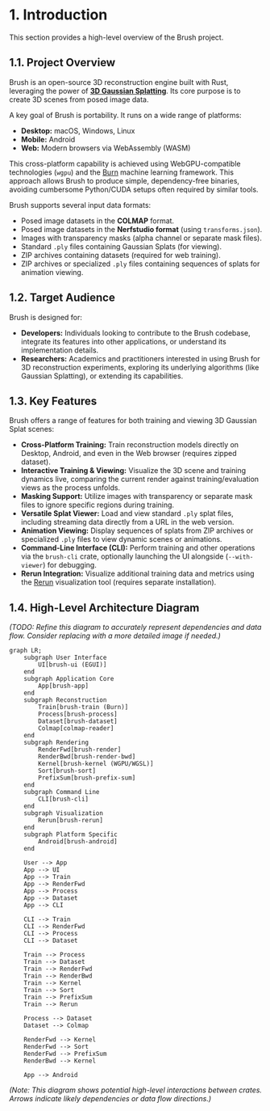 # 1. Introduction

This section provides a high-level overview of the Brush project.

## 1.1. Project Overview

Brush is an open-source 3D reconstruction engine built with Rust, leveraging the power of **[3D Gaussian Splatting](https://repo-sam.inria.fr/fungraph/3d-gaussian-splatting/)**. Its core purpose is to create 3D scenes from posed image data.

A key goal of Brush is portability. It runs on a wide range of platforms:

*   **Desktop:** macOS, Windows, Linux
*   **Mobile:** Android
*   **Web:** Modern browsers via WebAssembly (WASM)

This cross-platform capability is achieved using WebGPU-compatible technologies (`wgpu`) and the [Burn](https://github.com/tracel-ai/burn) machine learning framework. This approach allows Brush to produce simple, dependency-free binaries, avoiding cumbersome Python/CUDA setups often required by similar tools.

Brush supports several input data formats:

*   Posed image datasets in the **COLMAP** format.
*   Posed image datasets in the **Nerfstudio format** (using `transforms.json`).
*   Images with transparency masks (alpha channel or separate mask files).
*   Standard `.ply` files containing Gaussian Splats (for viewing).
*   ZIP archives containing datasets (required for web training).
*   ZIP archives or specialized `.ply` files containing sequences of splats for animation viewing.

## 1.2. Target Audience

Brush is designed for:

*   **Developers:** Individuals looking to contribute to the Brush codebase, integrate its features into other applications, or understand its implementation details.
*   **Researchers:** Academics and practitioners interested in using Brush for 3D reconstruction experiments, exploring its underlying algorithms (like Gaussian Splatting), or extending its capabilities.

## 1.3. Key Features

Brush offers a range of features for both training and viewing 3D Gaussian Splat scenes:

*   **Cross-Platform Training:** Train reconstruction models directly on Desktop, Android, and even in the Web browser (requires zipped dataset).
*   **Interactive Training & Viewing:** Visualize the 3D scene and training dynamics live, comparing the current render against training/evaluation views as the process unfolds.
*   **Masking Support:** Utilize images with transparency or separate mask files to ignore specific regions during training.
*   **Versatile Splat Viewer:** Load and view standard `.ply` splat files, including streaming data directly from a URL in the web version.
*   **Animation Viewing:** Display sequences of splats from ZIP archives or specialized `.ply` files to view dynamic scenes or animations.
*   **Command-Line Interface (CLI):** Perform training and other operations via the `brush-cli` crate, optionally launching the UI alongside (`--with-viewer`) for debugging.
*   **Rerun Integration:** Visualize additional training data and metrics using the [Rerun](https://rerun.io/) visualization tool (requires separate installation).

## 1.4. High-Level Architecture Diagram

*(TODO: Refine this diagram to accurately represent dependencies and data flow. Consider replacing with a more detailed image if needed.)*

```mermaid
graph LR;
    subgraph User Interface
        UI[brush-ui (EGUI)]
    end
    subgraph Application Core
        App[brush-app]
    end
    subgraph Reconstruction
        Train[brush-train (Burn)]
        Process[brush-process]
        Dataset[brush-dataset]
        Colmap[colmap-reader]
    end
    subgraph Rendering
        RenderFwd[brush-render]
        RenderBwd[brush-render-bwd]
        Kernel[brush-kernel (WGPU/WGSL)]
        Sort[brush-sort]
        PrefixSum[brush-prefix-sum]
    end
    subgraph Command Line
        CLI[brush-cli]
    end
    subgraph Visualization
        Rerun[brush-rerun]
    end
    subgraph Platform Specific
        Android[brush-android]
    end

    User --> App
    App --> UI
    App --> Train
    App --> RenderFwd
    App --> Process
    App --> Dataset
    App --> CLI

    CLI --> Train
    CLI --> RenderFwd
    CLI --> Process
    CLI --> Dataset

    Train --> Process
    Train --> Dataset
    Train --> RenderFwd
    Train --> RenderBwd
    Train --> Kernel
    Train --> Sort
    Train --> PrefixSum
    Train --> Rerun

    Process --> Dataset
    Dataset --> Colmap

    RenderFwd --> Kernel
    RenderFwd --> Sort
    RenderFwd --> PrefixSum
    RenderBwd --> Kernel

    App --> Android
```

*(Note: This diagram shows potential high-level interactions between crates. Arrows indicate likely dependencies or data flow directions.)* 